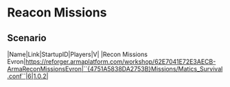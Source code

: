 # Reacon Missions

## Scenario

|Name|Link|StartupID|Players|V|
|Recon Missions Evron|https://reforger.armaplatform.com/workshop/62E7041E72E3AECB-ArmaReconMissionsEvron|``{4751A5838DA2753B}Missions/Matics_Survival.conf``|6|1.0.2|


